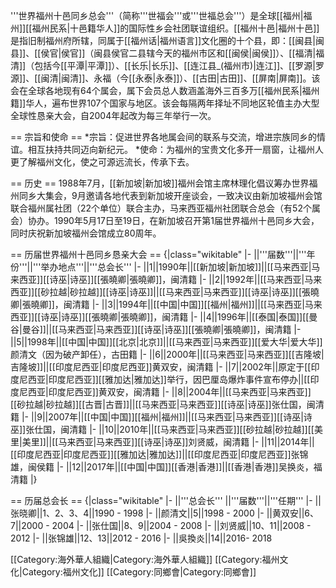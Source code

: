 '''世界福州十邑同乡总会'''（简称'''世福会'''或'''世福总会'''）是全球[[福州|福州]][[福州民系|十邑籍华人]]的国际性乡会社团联谊组织。[[福州十邑|福州十邑]]是指旧制福州府所辖，同属于[[福州话|福州语言]]文化圈的十个县，即：[[闽县|闽县]]、[[侯官|侯官]]（闽县侯官二县辖今天的福州市区和[[闽侯|闽侯]]）、[[福清|福清]]（包括今[[平潭|平潭]]）、[[长乐|长乐]]、[[连江县_(福州市)|连江]]、[[罗源|罗源]]、[[闽清|闽清]]、永福（今[[永泰|永泰]]）、[[古田|古田]]、[[屏南|屏南]]。该会在全球各地现有64个属会，属下会员总人数涵盖海外三百多万[[福州民系|福州籍]]华人，遍布世界107个国家与地区。该会每隔两年择址不同地区轮值主办大型全球性恳亲大会，自2004年起改为每三年举行一次。

== 宗旨和使命 ==
*宗旨：促进世界各地属会间的联系与交流，增进宗族同乡的情谊。相互扶持共同迈向新纪元。
*使命：为福州的宝贵文化多开一扇窗，让福州人更了解福州文化，使之可源远流长，传承下去。

== 历史 ==
1988年7月，[[新加坡|新加坡]]福州会馆主席林理化倡议筹办世界福州同乡大集会，9月邀请各地代表到新加坡开座谈会，一致决议由新加坡福州会馆联合福州属社团（22个单位）联合主办，马来西亚福州社团联合总会（有52个属会）协办。1990年5月17日至19日，在新加坡召开第1届世界福州十邑同乡大会，同时庆祝新加坡福州会馆成立80周年。

== 历届世界福州十邑同乡恳亲大会 ==
{|class="wikitable"
|- 
||'''届数'''||'''年份'''||'''举办地点'''||'''总会长''' 
|- 
||1||1990年||[[新加坡|新加坡]]||[[马来西亚|马来西亚]][[诗巫|诗巫]][[張曉卿|張曉卿]]，闽清籍
|-
||2||1992年||[[马来西亚|马来西亚]][[砂拉越|砂拉越]][[诗巫|诗巫]]||[[马来西亚|马来西亚]][[诗巫|诗巫]][[張曉卿|張曉卿]]，闽清籍
|-
||3||1994年||[[中国|中国]][[福州|福州]]||[[马来西亚|马来西亚]][[诗巫|诗巫]][[張曉卿|張曉卿]]，闽清籍
|-
||4||1996年||[[泰国|泰国]][[曼谷|曼谷]]||[[马来西亚|马来西亚]][[诗巫|诗巫]][[張曉卿|張曉卿]]，闽清籍
|-
||5||1998年||[[中国|中国]][[北京|北京]]||[[马来西亚|马来西亚]][[爱大华|爱大华]]颜清文（因为破产卸任），古田籍
|-
||6||2000年||[[马来西亚|马来西亚]][[吉隆坡|吉隆坡]]||[[印度尼西亚|印度尼西亚]]黄双安，闽清籍
|-
||7||2002年||原定于[[印度尼西亚|印度尼西亚]][[雅加达|雅加达]]举行，因巴厘岛爆炸事件宣布停办||[[印度尼西亚|印度尼西亚]]黄双安，闽清籍
|-
||8||2004年||[[马来西亚|马来西亚]][[砂拉越|砂拉越]][[古晋|古晋]]||[[马来西亚|马来西亚]][[诗巫|诗巫]]张仕国，闽清籍
|-
||9||2007年||[[中国|中国]][[福州|福州]]||[[马来西亚|马来西亚]][[诗巫|诗巫]]张仕国，闽清籍
|-
||10||2010年||[[马来西亚|马来西亚]][[砂拉越|砂拉越]][[美里|美里]]||[[马来西亚|马来西亚]][[诗巫|诗巫]]刘贤威，闽清籍
|-
||11||2014年||[[印度尼西亚|印度尼西亚]][[雅加达|雅加达]]||[[印度尼西亚|印度尼西亚]]张锦雄，闽侯籍
|-
||12||2017年||[[中国|中国]][[香港|香港]]||[[香港|香港]]吴换炎，福清籍
|}

== 历届总会长 ==
{|class="wikitable"
|- 
||'''总会长''' ||'''届数'''||'''任期'''
|-
||张晓卿||1、2、3、4||1990 - 1998
|-
||颜清文||5||1998 - 2000
|-
||黄双安||6、7||2000 - 2004
|-
||张仕国||8、9||2004 - 2008
|-
||刘贤威||10、11||2008 - 2012
|-
||张锦雄||12、13||2012 - 2016
|-
||吳換炎||14||2016- 2018

[[Category:海外華人組織|Category:海外華人組織]]
[[Category:福州文化|Category:福州文化]]
[[Category:同鄉會|Category:同鄉會]]